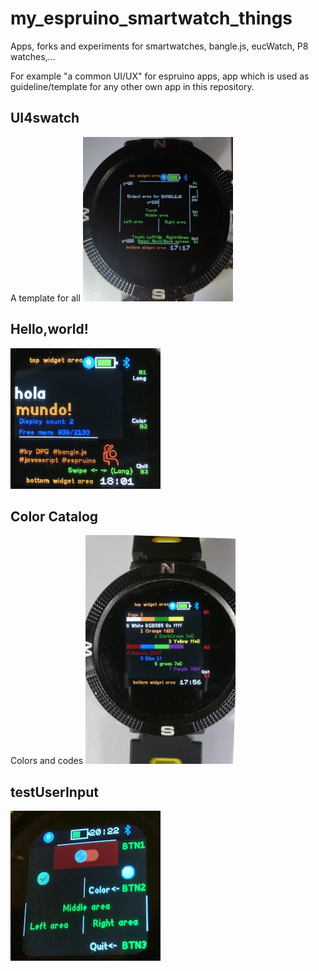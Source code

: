 # my_espruino_smartwatch_things

Apps, forks and experiments for smartwatches, bangle.js, eucWatch, P8 watches,...

For example "a common UI/UX" for espruino apps, app which is used as guideline/template for any other own app in this repository.

## UI4swatch
A template for all
![](/UI4swatch/UI4swatch_foto.png)

## Hello,world!

![](/helloworld/helloworld_es.png)

## Color Catalog
Colors and codes
![](/color_catalog/color_catalog_foto.png)

## testUserInput

![](/testuserinput/testUserInput_ss2.png)

